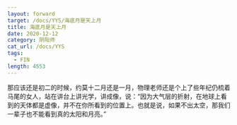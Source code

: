 ```yaml
---
layout: forward
target: /docs/YYS/海底月是天上月
title: 海底月是天上月
date: 2020-12-12
category: 阴阳师
cat_url: /docs/YYS
tags: 
  - FIN
length: 4553
---
```


那应该还是初二的时候，约莫十二月还是一月，物理老师还是个上了些年纪仍梳着马尾的女人，站在讲台上讲光学，讲成像，说：“因为大气层的折射，在地球上看到的天体都是虚像，并不在你所看到的位置上。也就是说，如果不出太空，那我们一辈子也不能看到真的太阳和月亮。”
